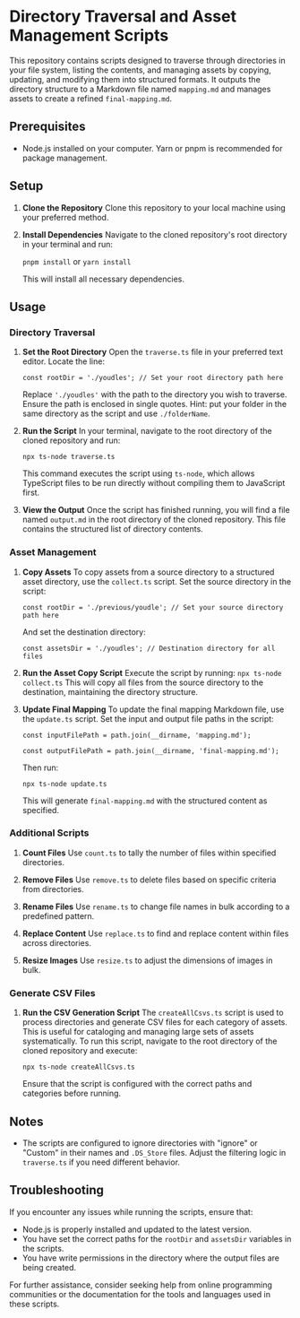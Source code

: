 # Directory Traversal and Asset Management Scripts

This repository contains scripts designed to traverse through directories in your file system, listing the contents, and managing assets by copying, updating, and modifying them into structured formats. It outputs the directory structure to a Markdown file named `mapping.md` and manages assets to create a refined `final-mapping.md`.

## Prerequisites

- Node.js installed on your computer. Yarn or pnpm is recommended for package management.

## Setup

1. **Clone the Repository**
   Clone this repository to your local machine using your preferred method.

2. **Install Dependencies**
   Navigate to the cloned repository's root directory in your terminal and run:
   
   `pnpm install` or `yarn install`
   
   This will install all necessary dependencies.

## Usage

### Directory Traversal
1. **Set the Root Directory**
   Open the `traverse.ts` file in your preferred text editor. Locate the line:
   
   `const rootDir = './youdles'; // Set your root directory path here`
   
   Replace `'./youdles'` with the path to the directory you wish to traverse. Ensure the path is enclosed in single quotes. 
   Hint: put your folder in the same directory as the script and use `./folderName`.

3. **Run the Script**
   In your terminal, navigate to the root directory of the cloned repository and run:
   
   `npx ts-node traverse.ts`
   
   This command executes the script using `ts-node`, which allows TypeScript files to be run directly without compiling them to JavaScript first.

5. **View the Output**
   Once the script has finished running, you will find a file named `output.md` in the root directory of the cloned repository. This file contains the structured list of directory contents.

### Asset Management
1. **Copy Assets**
   To copy assets from a source directory to a structured asset directory, use the `collect.ts` script. Set the source directory in the script:
   
   `const rootDir = './previous/youdle'; // Set your source directory path here`
   
   And set the destination directory:
   
   `const assetsDir = './youdles'; // Destination directory for all files`

3. **Run the Asset Copy Script**
   Execute the script by running:
   `npx ts-node collect.ts`
   This will copy all files from the source directory to the destination, maintaining the directory structure.

4. **Update Final Mapping**
   To update the final mapping Markdown file, use the `update.ts` script. Set the input and output file paths in the script:
   
   `const inputFilePath = path.join(__dirname, 'mapping.md');`
   
   `const outputFilePath = path.join(__dirname, 'final-mapping.md');`
   
   Then run:
   
   `npx ts-node update.ts`
   
   This will generate `final-mapping.md` with the structured content as specified.

### Additional Scripts
1. **Count Files**
   Use `count.ts` to tally the number of files within specified directories.

2. **Remove Files**
   Use `remove.ts` to delete files based on specific criteria from directories.

3. **Rename Files**
   Use `rename.ts` to change file names in bulk according to a predefined pattern.

4. **Replace Content**
   Use `replace.ts` to find and replace content within files across directories.

5. **Resize Images**
   Use `resize.ts` to adjust the dimensions of images in bulk.

### Generate CSV Files
1. **Run the CSV Generation Script**
   The `createAllCsvs.ts` script is used to process directories and generate CSV files for each category of assets. This is useful for cataloging and managing large sets of assets systematically.
   To run this script, navigate to the root directory of the cloned repository and execute:
   
   `npx ts-node createAllCsvs.ts`
   
   Ensure that the script is configured with the correct paths and categories before running.

## Notes
- The scripts are configured to ignore directories with "ignore" or "Custom" in their names and `.DS_Store` files. Adjust the filtering logic in `traverse.ts` if you need different behavior.

## Troubleshooting
If you encounter any issues while running the scripts, ensure that:
- Node.js is properly installed and updated to the latest version.
- You have set the correct paths for the `rootDir` and `assetsDir` variables in the scripts.
- You have write permissions in the directory where the output files are being created.

For further assistance, consider seeking help from online programming communities or the documentation for the tools and languages used in these scripts.
